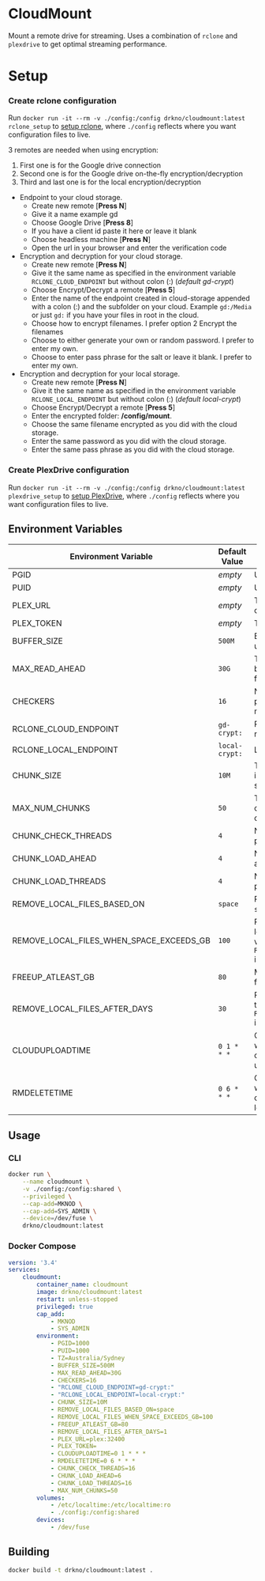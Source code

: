 # CloudMount

Mount a remote drive for streaming. Uses a combination of `rclone` and `plexdrive` to get optimal streaming performance.

# Setup

### Create rclone configuration

Run `docker run -it --rm -v ./config:/config drkno/cloudmount:latest rclone_setup` to [setup rclone](https://rclone.org/docs/), where `./config` reflects where you want configuration files to live.

3 remotes are needed when using encryption:
1. First one is for the Google drive connection
2. Second one is for the Google drive on-the-fly encryption/decryption
3. Third and last one is for the local encryption/decryption

 - Endpoint to your cloud storage.
    - Create new remote [**Press N**]
    - Give it a name example gd
    - Choose Google Drive [**Press 8**]
    - If you have a client id paste it here or leave it blank
    - Choose headless machine [**Press N**]
    - Open the url in your browser and enter the verification code
 - Encryption and decryption for your cloud storage.
    - Create new remote [**Press N**]
    - Give it the same name as specified in the environment variable `RCLONE_CLOUD_ENDPOINT` but without colon (:) (*default gd-crypt*)
    - Choose Encrypt/Decrypt a remote [**Press 5**]
    - Enter the name of the endpoint created in cloud-storage appended with a colon (:) and the subfolder on your cloud. Example `gd:/Media` or just `gd:` if you have your files in root in the cloud.
    - Choose how to encrypt filenames. I prefer option 2 Encrypt the filenames
    - Choose to either generate your own or random password. I prefer to enter my own.
    - Choose to enter pass phrase for the salt or leave it blank. I prefer to enter my own.
 - Encryption and decryption for your local storage.
    - Create new remote [**Press N**]
    - Give it the same name as specified in the environment variable `RCLONE_LOCAL_ENDPOINT` but without colon (:) (*default local-crypt*)
    - Choose Encrypt/Decrypt a remote [**Press 5**]
    - Enter the encrypted folder: **/config/mount**.
    - Choose the same filename encrypted as you did with the cloud storage.
    - Enter the same password as you did with the cloud storage.
    - Enter the same pass phrase as you did with the cloud storage.

### Create PlexDrive configuration

Run `docker run -it --rm -v ./config:/config drkno/cloudmount:latest plexdrive_setup` to [setup PlexDrive](https://github.com/plexdrive/plexdrive), where `./config` reflects where you want configuration files to live.

## Environment Variables

| Environment Variable                     | Default Value  | Description                    |
|------------------------------------------|----------------|--------------------------------|
| PGID                                     | _empty_        | User GID to run as.            |
| PUID                                     | _empty_        | User UID to run as.            |
| PLEX_URL                                 | _empty_        | The PMS to empty the trash of. |
| PLEX_TOKEN                               | _empty_        | The user token for the PMS.    |
| BUFFER_SIZE                              | `500M`         | Buffer size to use when uploading / moving files |
| MAX_READ_AHEAD                           | `30G`          | The maximum number of bytes that can be prefetched for sequential reads. |
| CHECKERS                                 | `16`           | Number of checkers to run in parallel when moving/uploading. |
| RCLONE_CLOUD_ENDPOINT                    | `gd-crypt:`    | Raw cloud endpoint for the remote drive. |
| RCLONE_LOCAL_ENDPOINT                    | `local-crypt:` | Local decryption endpoint. |
| CHUNK_SIZE                               | `10M`          | The size of each chunk that is downloaded while streaming. |
| MAX_NUM_CHUNKS                           | `50`           | The maximum number of chunks to be in memory at one time while streaming. |
| CHUNK_CHECK_THREADS                      | `4`            | Number of parallel checks to perform while streaming. |
| CHUNK_LOAD_AHEAD                         | `4`            | Number of chunks to load ahead of time. |
| CHUNK_LOAD_THREADS                       | `4`            | Number of chunks to load in parallel. |
| REMOVE_LOCAL_FILES_BASED_ON              | `space`        | Remove local files based on `space`, `time` or `instant`. |
| REMOVE_LOCAL_FILES_WHEN_SPACE_EXCEEDS_GB | `100`          | Remove local files when local storage exceeds this value in GB. Ignored if `REMOVE_LOCAL_FILES_BASED_ON` is set to `time` or `instant`. |
| FREEUP_ATLEAST_GB                        | `80`           | Minimum amount of space to free in each upload. |
| REMOVE_LOCAL_FILES_AFTER_DAYS            | `30`           | Remove local files older than this value in days. Ignored if `REMOVE_LOCAL_FILES_BASED_ON` is set to `space` or `instant`. |
| CLOUDUPLOADTIME                          | `0 1 * * *`    | Cron expression defining when to upload local copies of files. `0 0 31 2 0` disables uploading. |
| RMDELETETIME                             | `0 6 * * *`    | Cron expression defining when to delete local copies of files. `0 0 31 2 0` disables local deletions. |

## Usage

### CLI

```bash
docker run \
    --name cloudmount \
    -v ./config:/config:shared \
    --privileged \
    --cap-add=MKNOD \
    --cap-add=SYS_ADMIN \
    --device=/dev/fuse \
    drkno/cloudmount:latest
```

### Docker Compose

```yaml
version: '3.4'
services:
    cloudmount:
        container_name: cloudmount
        image: drkno/cloudmount:latest
        restart: unless-stopped
        privileged: true
        cap_add:
            - MKNOD
            - SYS_ADMIN
        environment:
            - PGID=1000
            - PUID=1000
            - TZ=Australia/Sydney
            - BUFFER_SIZE=500M
            - MAX_READ_AHEAD=30G
            - CHECKERS=16
            - "RCLONE_CLOUD_ENDPOINT=gd-crypt:"
            - "RCLONE_LOCAL_ENDPOINT=local-crypt:"
            - CHUNK_SIZE=10M
            - REMOVE_LOCAL_FILES_BASED_ON=space
            - REMOVE_LOCAL_FILES_WHEN_SPACE_EXCEEDS_GB=100
            - FREEUP_ATLEAST_GB=80
            - REMOVE_LOCAL_FILES_AFTER_DAYS=1
            - PLEX_URL=plex:32400
            - PLEX_TOKEN=
            - CLOUDUPLOADTIME=0 1 * * *
            - RMDELETETIME=0 6 * * *
            - CHUNK_CHECK_THREADS=16
            - CHUNK_LOAD_AHEAD=6
            - CHUNK_LOAD_THREADS=16
            - MAX_NUM_CHUNKS=50
        volumes:
            - /etc/localtime:/etc/localtime:ro
            - ./config:/config:shared
        devices:
            - /dev/fuse
```

## Building

```bash
docker build -t drkno/cloudmount:latest .
```
